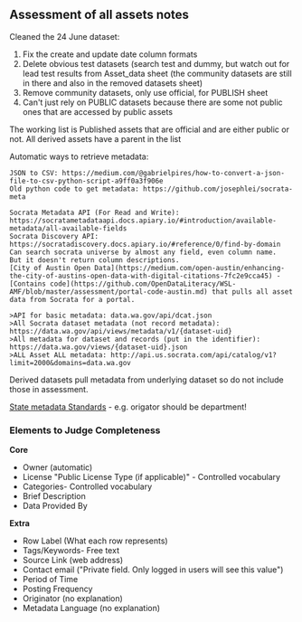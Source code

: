 ## Assessment of all assets notes

Cleaned the 24 June dataset:

1. Fix the create and update date column formats
2. Delete obvious test datasets (search test and dummy, but watch out for lead test results from Asset_data sheet (the community datasets are still in there and also in the removed datasets sheet)
3. Remove community datasets, only use official, for PUBLISH sheet
4. Can't just rely on PUBLIC datasets because there are some not public ones that are accessed by public assets

The working list is Published assets that are official and are either public or not. All derived assets have a parent in the list

Automatic ways to retrieve metadata:

    JSON to CSV: https://medium.com/@gabrielpires/how-to-convert-a-json-file-to-csv-python-script-a9ff0a3f906e
    Old python code to get metadata: https://github.com/josephlei/socrata-meta
    
    Socrata Metadata API (For Read and Write): https://socratametadataapi.docs.apiary.io/#introduction/available-metadata/all-available-fields
    Socrata Discovery API: https://socratadiscovery.docs.apiary.io/#reference/0/find-by-domain  Can search socrata universe by almost any field, even column name.  But it doesn't return column descriptions.
    [City of Austin Open Data](https://medium.com/open-austin/enhancing-the-city-of-austins-open-data-with-digital-citations-7fc2e9cca45) - [Contains code](https://github.com/OpenDataLiteracy/WSL-AMF/blob/master/assessment/portal-code-austin.md) that pulls all asset data from Socrata for a portal.

    >API for basic metadata: data.wa.gov/api/dcat.json
    >All Socrata dataset metadata (not record metadata): https://data.wa.gov/api/views/metadata/v1/{dataset-uid}
    >All metadata for dataset and records (put in the identifier): https://data.wa.gov/views/{dataset-uid}.json
    >ALL Asset ALL metadata: http://api.us.socrata.com/api/catalog/v1?limit=2000&domains=data.wa.gov


Derived datasets pull metadata from underlying dataset so do not include those in assessment.


[State metadata Standards](https://docs.google.com/viewerng/viewer?url=https://ocio.wa.gov/sites/default/files/public/policies/187_10.docx) - e.g. origator should be department!

### Elements to Judge Completeness

**Core**

* Owner (automatic)
* License "Public License Type (if applicable)" - Controlled vocabulary
* Categories- Controlled vocabulary
* Brief Description
* Data Provided By

**Extra**

* Row Label (What each row represents)
* Tags/Keywords- Free text
* Source Link (web address)
* Contact email ("Private field. Only logged in users will see this value")
* Period of Time
* Posting Frequency
* Originator (no explanation)
* Metadata Language (no explanation)

